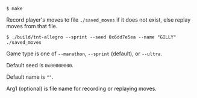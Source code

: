 ```
$ make
```

Record player's moves to file `./saved_moves` if it does not exist, else replay moves from that file.
```
$ ./build/tnt-allegro --sprint --seed 0x6dd7e5ea --name "GILLY" ./saved_moves
```

Game type is one of `--marathon`, `--sprint` (default), or `--ultra`.

Default seed is `0x00000000`.

Default name is `""`.

Arg1 (optional) is file name for recording or replaying moves.
